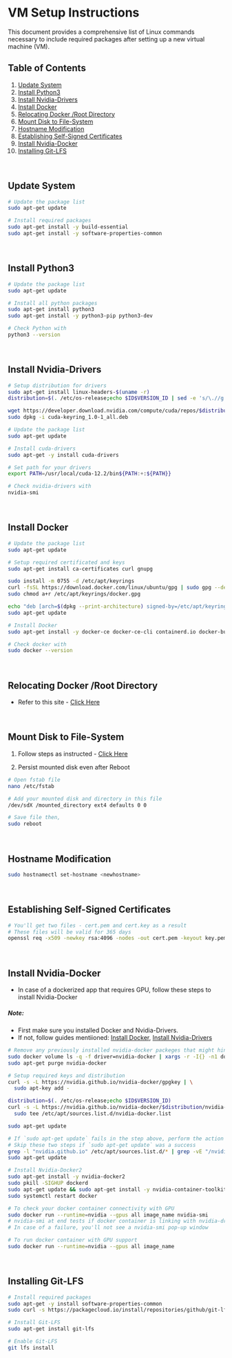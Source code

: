 # VM Setup Instructions

This document provides a comprehensive list of Linux commands necessary to include required packages after setting up a new virtual machine (VM).

## Table of Contents

1. [Update System](#update-system)
2. [Install Python3](#install-python3)
3. [Install Nvidia-Drivers](#install-nvidia-drivers)
4. [Install Docker](#install-docker)
5. [Relocating Docker /Root Directory](#relocating-docker-root-directory)
6. [Mount Disk to File-System](#mount-disk-to-file-system)
7. [Hostname Modification](#hostname-modification)
8. [Establishing Self-Signed Certificates](#establishing-self-signed-certificates)
9. [Install Nvidia-Docker](#install-nvidia-docker)
10. [Installing Git-LFS](#installing-git-lfs)
<br>

## Update System

```sh
# Update the package list
sudo apt-get update

# Install required packages
sudo apt-get install -y build-essential
sudo apt-get install -y software-properties-common
```
<br>

## Install Python3

```sh
# Update the package list
sudo apt-get update

# Install all python packages
sudo apt-get install python3
sudo apt-get install -y python3-pip python3-dev

# Check Python with
python3 --version

```
<br>

## Install Nvidia-Drivers

```sh
# Setup distribution for drivers
sudo apt-get install linux-headers-$(uname -r)
distribution=$(. /etc/os-release;echo $ID$VERSION_ID | sed -e 's/\.//g')

wget https://developer.download.nvidia.com/compute/cuda/repos/$distribution/x86_64/cuda-keyring_1.0-1_all.deb
sudo dpkg -i cuda-keyring_1.0-1_all.deb

# Update the package list
sudo apt-get update

# Install cuda-drivers
sudo apt-get -y install cuda-drivers

# Set path for your drivers
export PATH=/usr/local/cuda-12.2/bin${PATH:+:${PATH}}

# Check nvidia-drivers with
nvidia-smi

```
<br>

## Install Docker

```sh
# Update the package list
sudo apt-get update

# Setup required certificated and keys
sudo apt-get install ca-certificates curl gnupg

sudo install -m 0755 -d /etc/apt/keyrings
curl -fsSL https://download.docker.com/linux/ubuntu/gpg | sudo gpg --dearmor -o /etc/apt/keyrings/docker.gpg
sudo chmod a+r /etc/apt/keyrings/docker.gpg

echo "deb [arch=$(dpkg --print-architecture) signed-by=/etc/apt/keyrings/docker.gpg] https://download.docker.com/linux/ubuntu $(. /etc/os-release && echo "$VERSION_CODENAME") stable" | sudo tee /etc/apt/sources.list.d/docker.list > /dev/null
sudo apt-get update

# Install Docker
sudo apt-get install -y docker-ce docker-ce-cli containerd.io docker-buildx-plugin docker-compose-plugin

# Check docker with
sudo docker --version

```
<br>

## Relocating Docker /Root Directory

- Refer to this site - [Click Here](https://www.ibm.com/docs/en/z-logdata-analytics/5.1.0?topic=software-relocating-docker-root-directory)
<br>

## Mount Disk to File-System

1. Follow steps as instructed - [Click Here](https://linuxconfig.org/how-to-add-new-disk-to-existing-linux-system)

2. Persist mounted disk even after Reboot
```sh
# Open fstab file
nano /etc/fstab

# Add your mounted disk and directory in this file
/dev/sdX /mounted_directory ext4 defaults 0 0

# Save file then,
sudo reboot

```
<br>

## Hostname Modification

```sh
sudo hostnamectl set-hostname <newhostname>

```
<br>

## Establishing Self-Signed Certificates

```sh
# You'll get two files - cert.pem and cert.key as a result
# These files will be valid for 365 days
openssl req -x509 -newkey rsa:4096 -nodes -out cert.pem -keyout key.pem -days 365

```
<br>

## Install Nvidia-Docker
- In case of a dockerized app that requires GPU, follow these steps to install Nvidia-Docker

##### Note: 
 - First make sure you installed Docker and Nvidia-Drivers.
 - If not, follow guides mentiioned: [Install Docker](#install-docker), [Install Nvidia-Drivers](#install-nvidia-drivers)

```sh
# Remove any previously installed nvidia-docker packeges that might hinder the process
sudo docker volume ls -q -f driver=nvidia-docker | xargs -r -I{} -n1 docker ps -q -a -f volume={} | xargs -r docker rm -f
sudo apt-get purge nvidia-docker

# Setup required keys and distribution
curl -s -L https://nvidia.github.io/nvidia-docker/gpgkey | \
  sudo apt-key add -

distribution=$(. /etc/os-release;echo $ID$VERSION_ID)
curl -s -L https://nvidia.github.io/nvidia-docker/$distribution/nvidia-docker.list | \
  sudo tee /etc/apt/sources.list.d/nvidia-docker.list

sudo apt-get update

# If `sudo apt-get update` fails in the step above, perform the action mentioned below and update again
# Skip these two steps if `sudo apt-get update` was a success
grep -l "nvidia.github.io" /etc/apt/sources.list.d/* | grep -vE "/nvidia-container-toolkit.list\$"
sudo apt-get update

# Install Nvidia-Docker2
sudo apt-get install -y nvidia-docker2
sudo pkill -SIGHUP dockerd
sudo apt-get update && sudo apt-get install -y nvidia-container-toolkit
sudo systemctl restart docker

# To check your docker container connectivity with GPU
sudo docker run --runtime=nvidia --gpus all image_name nvidia-smi
# nvidia-smi at end tests if docker container is linking with nvidia-drivers
# In case of a failure, you'll not see a nvidia-smi pop-up window

# To run docker container with GPU support 
sudo docker run --runtime=nvidia --gpus all image_name

```
<br>

## Installing Git-LFS

```sh
# Install required packages
sudo apt-get -y install software-properties-common
sudo curl -s https://packagecloud.io/install/repositories/github/git-lfs/script.deb.sh | sudo bash*

# Install Git-LFS
sudo apt-get install git-lfs

# Enable Git-LFS
git lfs install

```

